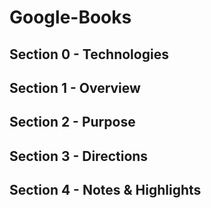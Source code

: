 # Google-Books

## Section 0 - Technologies


## Section 1 - Overview 


## Section 2 - Purpose


## Section 3 - Directions


## Section 4 - Notes & Highlights